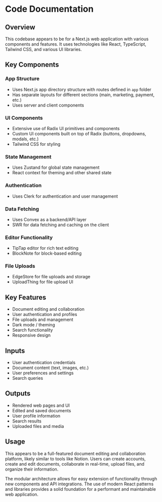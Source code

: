 # Code Documentation

## Overview

This codebase appears to be for a Next.js web application with various components and features. It uses technologies like React, TypeScript, Tailwind CSS, and various UI libraries.

## Key Components

### App Structure
- Uses Next.js app directory structure with routes defined in `app` folder
- Has separate layouts for different sections (main, marketing, payment, etc.)
- Uses server and client components

### UI Components  
- Extensive use of Radix UI primitives and components
- Custom UI components built on top of Radix (buttons, dropdowns, modals, etc.)
- Tailwind CSS for styling

### State Management
- Uses Zustand for global state management
- React context for theming and other shared state

### Authentication
- Uses Clerk for authentication and user management

### Data Fetching
- Uses Convex as a backend/API layer
- SWR for data fetching and caching on the client

### Editor Functionality
- TipTap editor for rich text editing
- BlockNote for block-based editing

### File Uploads
- EdgeStore for file uploads and storage
- UploadThing for file upload UI

## Key Features

- Document editing and collaboration
- User authentication and profiles  
- File uploads and management
- Dark mode / theming
- Search functionality
- Responsive design

## Inputs

- User authentication credentials
- Document content (text, images, etc.)  
- User preferences and settings
- Search queries

## Outputs

- Rendered web pages and UI
- Edited and saved documents
- User profile information
- Search results
- Uploaded files and media

## Usage

This appears to be a full-featured document editing and collaboration platform, likely similar to tools like Notion. Users can create accounts, create and edit documents, collaborate in real-time, upload files, and organize their information.

The modular architecture allows for easy extension of functionality through new components and API integrations. The use of modern React patterns and libraries provides a solid foundation for a performant and maintainable web application.